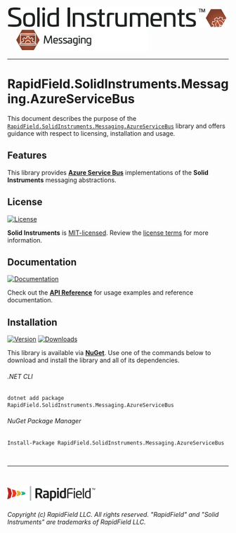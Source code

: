 <!--
Copyright (c) RapidField LLC. Licensed under the MIT License. See LICENSE.txt in the project root for license information.
-->

[![Solid Instruments](../../SolidInstruments.Logo.Color.Transparent.500w.png)](../../README.md)
<br />&nbsp;&nbsp;&nbsp;&nbsp;
![Messaging](../RapidField.SolidInstruments.Messaging/Label.Messaging.300w.png)
- - -

# RapidField.SolidInstruments.Messaging.AzureServiceBus

This document describes the purpose of the [`RapidField.SolidInstruments.Messaging.AzureServiceBus`]() library and offers guidance with respect to licensing, installation and usage.

## Features

This library provides [**Azure Service Bus**](https://docs.microsoft.com/en-us/azure/service-bus-messaging/) implementations of the **Solid Instruments** messaging abstractions.

## License

[![License](https://img.shields.io/github/license/rapidfield/solid-instruments?style=flat&color=lightseagreen&label=license&logo=open-access&logoColor=lightgrey)](../../LICENSE.txt)

**Solid Instruments** is [MIT-licensed](https://en.wikipedia.org/wiki/MIT_License). Review the [license terms](../../LICENSE.txt) for more information.

## Documentation

[![Documentation](https://img.shields.io/badge/documentation-website-tan?style=flat&logo=buffer&logoColor=lightgrey)](https://www.solidinstruments.com/api/RapidField.SolidInstruments.Messaging.AzureServiceBus.html)

Check out the [**API Reference**](https://www.solidinstruments.com/api/RapidField.SolidInstruments.Messaging.AzureServiceBus.html) for usage examples and reference documentation.

## Installation

[![Version](https://img.shields.io/nuget/vpre/RapidField.SolidInstruments.Messaging.AzureServiceBus?style=flat&color=blue&label=version&logo=nuget&logoColor=lightgrey)](https://www.nuget.org/packages/RapidField.SolidInstruments.Messaging.AzureServiceBus)
[![Downloads](https://img.shields.io/nuget/dt/RapidField.SolidInstruments.Messaging.AzureServiceBus?style=flat&color=blue&logo=nuget&logoColor=lightgrey)](https://www.nuget.org/packages/RapidField.SolidInstruments.Messaging.AzureServiceBus)

This library is available via [**NuGet**](https://docs.microsoft.com/en-us/nuget/quickstart/install-and-use-a-package-in-visual-studio). Use one of the commands below to download and install the library and all of its dependencies.

###### .NET CLI

```shell
dotnet add package RapidField.SolidInstruments.Messaging.AzureServiceBus
```

###### NuGet Package Manager

```shell
Install-Package RapidField.SolidInstruments.Messaging.AzureServiceBus
```

<br />

- - -

<br />

[![RapidField](../../RapidField.Logo.Color.Black.Transparent.200w.png)](https://www.rapidfield.com)

###### Copyright (c) RapidField LLC. All rights reserved. "RapidField" and "Solid Instruments" are trademarks of RapidField LLC.
